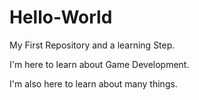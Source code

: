 # Hello-World
My First Repository and a learning Step.

I'm here to learn about Game Development.

I'm also here to learn about many things.
